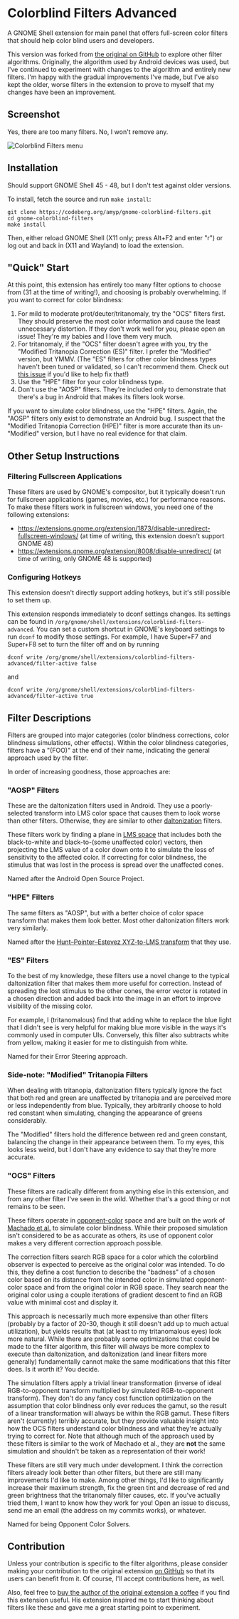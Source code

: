 # Colorblind Filters Advanced
A GNOME Shell extension for main panel that offers full-screen color filters
that should help color blind users and developers.

This version was forked from [the original on
GitHub](https://github.com/G-dH/gnome-colorblind-filters) to explore other
filter algorithms. Originally, the algorithm used by Android devices was used,
but I've continued to experiment with changes to the algorithm and entirely new
filters. I'm happy with the gradual improvements I've made, but I've also kept
the older, worse filters in the extension to prove to myself that my changes
have been an improvement.

## Screenshot

Yes, there are too many filters. No, I won't remove any.

![Colorblind Filters menu](colorblind-filters.png)

## Installation

Should support GNOME Shell 45 - 48, but I don't test against older versions.

To install, fetch the source and run `make install`:

    git clone https://codeberg.org/amyp/gnome-colorblind-filters.git
    cd gnome-colorblind-filters
    make install

Then, either reload GNOME Shell (X11 only; press Alt+F2 and enter "r") or log
out and back in (X11 and Wayland) to load the extension.

## "Quick" Start

At this point, this extension has entirely too many filter options to choose
from (31 at the time of writing!), and choosing is probably overwhelming. If
you want to correct for color blindness:

1. For mild to moderate prot/deuter/tritanomaly, try the "OCS" filters first.
   They should preserve the most color information and cause the least
   unnecessary distortion. If they don't work well for you, please open an
   issue! They're my babies and I love them very much.
2. For tritanomaly, if the "OCS" filter doesn't agree with you, try the
   "Modified Tritanopia Correction (ES)" filter. I prefer the "Modified"
   version, but YMMV. (The "ES" filters for other color blindness types haven't
   been tuned or validated, so I can't recommend them. Check out [this
   issue](https://github.com/deldotbrain/gnome-colorblind-filters/issues/2) if
   you'd like to help fix that!)
3. Use the "HPE" filter for your color blindness type.
4. Don't use the "AOSP" filters. They're included only to demonstrate that
   there's a bug in Android that makes its filters look worse.

If you want to simulate color blindness, use the "HPE" filters. Again, the
"AOSP" filters only exist to demonstrate an Android bug. I suspect that the
"Modified Tritanopia Correction (HPE)" filter is more accurate than its
un-"Modified" version, but I have no real evidence for that claim.

## Other Setup Instructions

### Filtering Fullscreen Applications

These filters are used by GNOME's compositor, but it typically doesn't run for
fullscreen applications (games, movies, etc.) for performance reasons. To make
these filters work in fullscreen windows, you need one of the following
extensions:

- https://extensions.gnome.org/extension/1873/disable-unredirect-fullscreen-windows/
  (at time of writing, this extension doesn't support GNOME 48)
- https://extensions.gnome.org/extension/8008/disable-unredirect/ (at time of
  writing, only GNOME 48 is supported)

### Configuring Hotkeys

This extension doesn't directly support adding hotkeys, but it's still possible
to set them up.

This extension responds immediately to dconf settings changes. Its settings can
be found in `/org/gnome/shell/extensions/colorblind-filters-advanced`. You can
set a custom shortcut in GNOME's keyboard settings to run `dconf` to modify
those settings. For example, I have Super+F7 and Super+F8 set to turn the
filter off and on by running

    dconf write /org/gnome/shell/extensions/colorblind-filters-advanced/filter-active false

and

    dconf write /org/gnome/shell/extensions/colorblind-filters-advanced/filter-active true

## Filter Descriptions

Filters are grouped into major categories (color blindness corrections,
color blindness simulations, other effects). Within the color blindness
categories, filters have a "(FOO)" at the end of their name, indicating the
general approach used by the filter.

In order of increasing goodness, those approaches are:

### "AOSP" Filters

These are the daltonization filters used in Android. They use a poorly-selected
transform into LMS color space that causes them to look worse than other
filters. Otherwise, they are similar to other
[daltonization](http://www.daltonize.org/2010/05/lms-daltonization-algorithm.html)
filters.

These filters work by finding a plane in [LMS
space](https://en.wikipedia.org/wiki/LMS_color_space) that includes both the
black-to-white and black-to-(some unaffected color) vectors, then projecting
the LMS value of a color down onto it to simulate the loss of sensitivity to
the affected color. If correcting for color blindness, the stimulus that was
lost in the process is spread over the unaffected cones.

Named after the Android Open Source Project.

### "HPE" Filters

The same filters as "AOSP", but with a better choice of color space transform
that makes them look better. Most other daltonization filters work very
similarly.

Named after the [Hunt–Pointer–Estevez XYZ-to-LMS
transform](https://en.wikipedia.org/wiki/LMS_color_space#Hunt,_RLAB) that they
use.

### "ES" Filters

To the best of my knowledge, these filters use a novel change to the typical
daltonization filter that makes them more useful for correction. Instead of
spreading the lost stimulus to the other cones, the error vector is rotated in
a chosen direction and added back into the image in an effort to improve
visibility of the missing color.

For example, I (tritanomalous) find that adding white to replace the blue light
that I didn't see is very helpful for making blue more visible in the ways it's
commonly used in computer UIs. Conversely, this filter also subtracts white
from yellow, making it easier for me to distinguish from white.

Named for their Error Steering approach.

### Side-note: "Modified" Tritanopia Filters

When dealing with tritanopia, daltonization filters typically ignore the fact
that both red and green are unaffected by tritanopia and are perceived more or
less independently from blue. Typically, they arbitrarily choose to hold red
constant when simulating, changing the appearance of greens considerably.

The "Modified" filters hold the difference between red and green constant,
balancing the change in their appearance between them. To my eyes, this looks
less weird, but I don't have any evidence to say that they're more accurate.

### "OCS" Filters

These filters are radically different from anything else in this extension, and
from any other filter I've seen in the wild. Whether that's a good thing or not
remains to be seen.

These filters operate in
[opponent-color](https://foundationsofvision.stanford.edu/chapter-9-color/#Opponent-Colors)
space and are built on the work of [Machado et
al.](https://www.inf.ufrgs.br/~oliveira/pubs_files/CVD_Simulation/CVD_Simulation.html)
to simulate color blindness. While their proposed simulation isn't considered
to be as accurate as others, its use of opponent color makes a very different
correction approach possible.

The correction filters search RGB space for a color which the colorblind
observer is expected to perceive as the original color was intended. To do
this, they define a cost function to describe the "badness" of a chosen color
based on its distance from the intended color in simulated opponent-color space
and from the original color in RGB space. They search near the original color
using a couple iterations of gradient descent to find an RGB value with minimal
cost and display it.

This approach is necessarily much more expensive than other filters (probably
by a factor of 20-30, though it still doesn't add up to much actual
utilization), but yields results that (at least to my tritanomalous eyes) look
more natural. While there are probably some optimizations that could be made to
the filter algorithm, this filter will always be more complex to execute than
daltonization, and daltonization (and linear filters more generally)
fundamentally cannot make the same modifications that this filter does. Is it
worth it? You decide.

The simulation filters apply a trivial linear transformation (inverse of ideal
RGB-to-opponent transform multiplied by simulated RGB-to-opponent transform).
They don't do any fancy cost function optimization on the assumption that color
blindness only ever reduces the gamut, so the result of a linear transformation
will always be within the RGB gamut. These filters aren't (currently) terribly
accurate, but they provide valuable insight into how the OCS filters understand
color blindness and what they're actually trying to correct for. Note that
although much of the approach used by these filters is similar to the work of
Machado et al., they are **not** the same simulation and shouldn't be taken as
a representation of their work!

These filters are still very much under development. I think the correction
filters already look better than other filters, but there are still many
improvements I'd like to make. Among other things, I'd like to significantly
increase their maximum strength, fix the green tint and decrease of red and
green brightness that the tritanomaly filter causes, etc. If you've actually
tried them, I want to know how they work for you! Open an issue to discuss,
send me an email (the address on my commits works), or whatever.

Named for being Opponent Color Solvers.

## Contribution
Unless your contribution is specific to the filter algorithms, please consider
making your contribution to the original extension [on
GitHub](https://github.com/G-dH/gnome-colorblind-filters) so that its users can
benefit from it. Of course, I'll accept contributions here, as well.

Also, feel free to [buy the author of the original extension a
coffee](https://buymeacoffee.com/georgdh) if you find this extension useful.
His extension inspired me to start thinking about filters like these and gave
me a great starting point to experiment.
